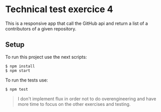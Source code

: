 # Technical test exercice 4

This is a responsive app that call the GitHub api and return a list of a contributors of a given repository.

## Setup

To run this project use the next scripts:

```
$ npm install
$ npm start
```

To run the tests use:

```
$ npm test
```

> I don't implement flux in order not to do overengineering and have more time to focus on the other exercises and testing.
